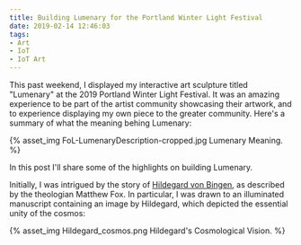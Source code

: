 ```yaml
---
title: Building Lumenary for the Portland Winter Light Festival
date: 2019-02-14 12:46:03
tags:
- Art
- IoT
- IoT Art
---
```

This past weekend, I displayed my interactive art sculpture titled "Lumenary" at the 2019 Portland Winter Light Festival. It was an amazing experience to be part of the artist community showcasing their artwork, and to experience displaying my own piece to the greater community. Here's a summary of what the meaning behing Lumenary:
&nbsp;

{% asset_img FoL-LumenaryDescription-cropped.jpg Lumenary Meaning. %}


In this post I'll share some of the highlights on building Lumenary.

Initially, I was intrigued by the story of <a href="https://arthistoryproject.com/artists/hildegard-von-bingen/">Hildegard von Bingen</a>, as described by the theologian Matthew Fox. In particular, I was drawn to an illuminated manuscript containing an image by Hildegard, which depicted the essential unity of the cosmos:
&nbsp;

{% asset_img Hildegard_cosmos.png Hildegard's Cosmological Vision. %}

